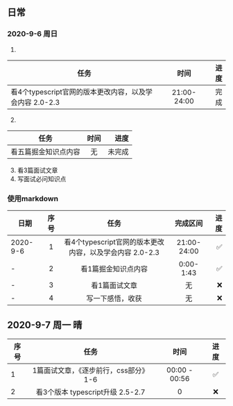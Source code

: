 ## 日常

### 2020-9-6 周日
 1.
任务|时间|进度
--|:--:|--:
看4个typescript官网的版本更改内容，以及学会内容 2.0-2.3|21:00-24:00|完成


 2.
任务|时间|进度
---|:---:|---:
看五篇掘金知识点内容|无|未完成
 3. 看3篇面试文章
 4. 写面试必问知识点


### 使用markdown
日期|序号|任务|完成区间|进度
---|:---:|:---:|:---:|---:
2020-9-6|1|看4个typescript官网的版本更改内容，以及学会内容 2.0-2.3|21:00-24:00|✅
-|2|看1篇掘金知识点内容|0:00-1:43|✅
-|3|看1篇面试文章|无|❌
-|4|写一下感悟，收获|无|❌

## 2020-9-7 周一 晴
序号|任务|时间|进度
--|:--:|:---:|:--:
1|1篇面试文章，《逐步前行，css部分》1-6|00:00 - 00:56|✅
2|看3个版本 typescript升级 2.5-2.7|0|❌
